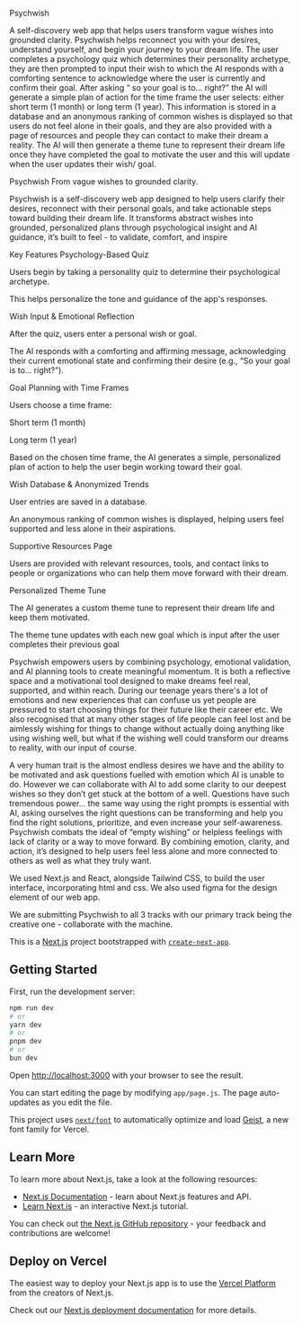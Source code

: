 Psychwish

A self-discovery web app that helps users transform vague wishes into grounded clarity. Psychwish helps reconnect you with your desires, understand yourself, and begin your journey to your dream life. The user completes a psychology quiz which determines their personality archetype, they are then prompted to input their wish to which the AI responds with a comforting sentence to acknowledge where the user is currently and confirm their goal. After asking “ so your goal is to… right?” the AI will generate a simple plan of action for the time frame the user selects: either short term (1 month) or long term (1 year). This information is stored in a database and an anonymous ranking of common wishes is displayed  so that users do not feel alone in their goals, and they are also provided with a page of resources and people they can contact to make their dream a reality. The AI will then generate a theme tune to represent their dream life once they have completed the goal to motivate the user and this will update when the user updates their wish/ goal.


Psychwish
From vague wishes to grounded clarity.


Psychwish is a self-discovery web app designed to help users clarify their desires, reconnect with their personal goals, and take actionable steps toward building their dream life. It transforms abstract wishes into grounded, personalized plans through psychological insight and AI guidance, it’s built to feel - to validate, comfort, and inspire


Key Features
Psychology-Based Quiz


Users begin by taking a personality quiz to determine their psychological archetype.


This helps personalize the tone and guidance of the app's responses.


Wish Input & Emotional Reflection


After the quiz, users enter a personal wish or goal.


The AI responds with a comforting and affirming message, acknowledging their current emotional state and confirming their desire (e.g., “So your goal is to... right?”).


Goal Planning with Time Frames


Users choose a time frame:


Short term (1 month)


Long term (1 year)


Based on the chosen time frame, the AI generates a simple, personalized plan of action to help the user begin working toward their goal.


Wish Database & Anonymized Trends


User entries are saved in a database.


An anonymous ranking of common wishes is displayed, helping users feel supported and less alone in their aspirations.


Supportive Resources Page


Users are provided with relevant resources, tools, and contact links to people or organizations who can help them move forward with their dream.


Personalized Theme Tune


The AI generates a custom theme tune to represent their dream life and keep them motivated.


The theme tune updates with each new goal which is input after the user completes their previous goal




Psychwish empowers users by combining psychology, emotional validation, and AI planning tools to create meaningful momentum. It is both a reflective space and a motivational tool designed to make dreams feel real, supported, and within reach.
 During our teenage years there's a lot of emotions and new experiences that can confuse us yet people are pressured to start choosing things for their future like their career etc. We also recognised that at many other stages of life people can feel lost and be aimlessly wishing for things to change without actually doing anything like using wishing well, but what if the wishing well could transform our dreams to reality, with our input of course. 

A very human trait is the almost endless desires we have and the ability to be motivated and ask questions fuelled with emotion which AI is unable to do. However we can collaborate with AI to add some clarity to our deepest wishes so they don’t get stuck at the bottom of a well. Questions have such tremendous power… the same way using the right prompts is essential with AI, asking ourselves the right questions can be transforming and help you find the right solutions, prioritize, and even increase your self-awareness. Psychwish combats the ideal of “empty wishing” or helpless feelings with lack of clarity or a way to move forward. By combining emotion, clarity, and action, it’s designed to help users feel less alone and more connected to others as well as what they truly want.

We used Next.js and React, alongside Tailwind CSS, to build the user interface, incorporating html and css. We also used figma for the design element of our web app.

We are submitting Psychwish to all 3 tracks with our primary track being the creative one - collaborate with the machine.


This is a [Next.js](https://nextjs.org) project bootstrapped with [`create-next-app`](https://github.com/vercel/next.js/tree/canary/packages/create-next-app).

## Getting Started

First, run the development server:

```bash
npm run dev
# or
yarn dev
# or
pnpm dev
# or
bun dev
```

Open [http://localhost:3000](http://localhost:3000) with your browser to see the result.

You can start editing the page by modifying `app/page.js`. The page auto-updates as you edit the file.

This project uses [`next/font`](https://nextjs.org/docs/app/building-your-application/optimizing/fonts) to automatically optimize and load [Geist](https://vercel.com/font), a new font family for Vercel.

## Learn More

To learn more about Next.js, take a look at the following resources:

- [Next.js Documentation](https://nextjs.org/docs) - learn about Next.js features and API.
- [Learn Next.js](https://nextjs.org/learn) - an interactive Next.js tutorial.

You can check out [the Next.js GitHub repository](https://github.com/vercel/next.js) - your feedback and contributions are welcome!

## Deploy on Vercel

The easiest way to deploy your Next.js app is to use the [Vercel Platform](https://vercel.com/new?utm_medium=default-template&filter=next.js&utm_source=create-next-app&utm_campaign=create-next-app-readme) from the creators of Next.js.

Check out our [Next.js deployment documentation](https://nextjs.org/docs/app/building-your-application/deploying) for more details.
